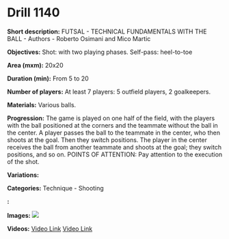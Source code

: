 # Drill 1140

**Short description:**
FUTSAL - TECHNICAL FUNDAMENTALS WITH THE BALL - Authors - Roberto Osimani and Mico Martic

**Objectives:**
Shot: with two playing phases. Self-pass: heel-to-toe

**Area (mxm):**
20x20

**Duration (min):**
From 5 to 20

**Number of players:**
At least 7 players: 5 outfield players, 2 goalkeepers.

**Materials:**
Various balls.

**Progression:**
The game is played on one half of the field, with the players with the ball positioned at the corners and the teammate without the ball in the center. A player passes the ball to the teammate in the center, who then shoots at the goal. Then they switch positions. The player in the center receives the ball from another teammate and shoots at the goal; they switch positions, and so on. POINTS OF ATTENTION: Pay attention to the execution of the shot.

**Variations:**


**Categories:**
Technique - Shooting

**:**


**Images:**
![](https://www.coachingfutsal.com/\images\fe917e291f07569bca15ed4ef5ef74a1b4aa12fd35fba0daf718fb7aa14ce646fe6402ce58b995fb5093d251170c743ed6f7d2e71fa7527246c7a004b821e25052c1ebda7ed4f.jpg)

**Videos:**
[Video Link](https://www.youtube.com/embed/-dtPpWUXumE)
[Video Link](https://www.youtube.com/embed/vtXN9tvPeck)

